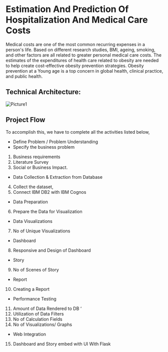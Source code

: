 # Estimation And Prediction Of Hospitalization And Medical Care Costs

Medical costs are one of the most common recurring expenses in a person's life. Based on different research studies, BMI, ageing, smoking, and other factors are all related to greater personal medical care costs. The estimates of the expenditures of health care related to obesity are needed to help create cost-effective obesity prevention strategies. Obesity prevention at a Young age is a top concern in global health, clinical practice, and public health.
## Technical Architecture:
![Picture1](https://github.com/KavaliPavanKumar/Estimation-and-Prediction-of-Hospitalization-and-Medical-care-cost/assets/119150985/da5157d4-08f8-4bcb-aba6-bd9411fe7191)

## Project Flow
To accomplish this, we have to complete all the activities listed below,
*	Define Problem / Problem Understanding
*	Specify the business problem
  1.	Business requirements
  2.	Literature Survey
  3.	Social or Business Impact.
*	Data Collection & Extraction from Database
  4.	Collect the dataset,
  5.  Connect IBM DB2 with IBM Cognos
*	Data Preparation
  6.  Prepare the Data for Visualization
*	Data Visualizations
  7.	No of Unique Visualizations
*	Dashboard
  8.	Responsive and Design of Dashboard
*	Story
  9.	No of Scenes of Story
*	Report
  10.	Creating a Report                 
*	Performance Testing 
  11.	Amount of Data Rendered to DB ‘
  12.	Utilization of Data Filters
  13.	No of Calculation Fields
  14.	No of Visualizations/ Graphs 
*	Web Integration
  15.	Dashboard and Story embed with UI With Flask

